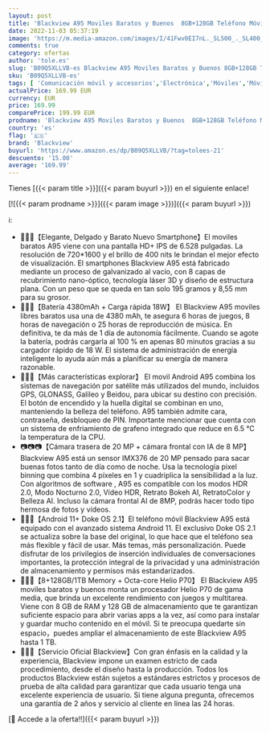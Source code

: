 ```yaml
---
layout: post
title: 'Blackview A95 Moviles Baratos y Buenos  8GB+128GB Teléfono Móvil Sin NFC  Pantalla HD+ 6.53"  Helio P70  Cámara 20MP+8MP  Batería 4380mAh 18W   Dual SIM Android 11 Smartphone  Huella Digital GPS'
date: 2022-11-03 05:37:19
image: 'https://m.media-amazon.com/images/I/41Fwv0EI7nL._SL500_._SL400_.jpg'
comments: true
category: ofertas
author: 'tole.es'
slug: 'B09Q5XLLVB-es Blackview A95 Moviles Baratos y Buenos 8GB+128GB Teléfono...'
sku: 'B09Q5XLLVB-es'
tags: [ 'Comunicación móvil y accesorios','Electrónica','Móviles','Móviles y smartphones libres','android','blackview','🇪🇸', ]
actualPrice: 169.99 EUR
currency: EUR
price: 169.99
comparePrice: 199.99 EUR
prodname: 'Blackview A95 Moviles Baratos y Buenos  8GB+128GB Teléfono Móvil Sin NFC  Pantalla HD+ 6.53"  Helio P70  Cámara 20MP+8MP  Batería 4380mAh 18W   Dual SIM Android 11 Smartphone  Huella Digital GPS'
country: 'es'
flag: '🇪🇸'
brand: 'Blackview'
buyurl: 'https://www.amazon.es/dp/B09Q5XLLVB/?tag=tolees-21'
descuento: '15.00'
average: '169.99'
---
```


Tienes [{{< param title >}}]({{< param buyurl >}}) en el siguiente enlace!

[![{{< param prodname >}}]({{< param image >}})]({{< param buyurl >}})

ℹ️:

- 📱📱📱【Elegante, Delgado y Barato Nuevo Smartphone】El moviles baratos A95 viene con una pantalla HD+ IPS de 6.528 pulgadas. La resolución de 720*1600 y el brillo de 400 nits le brindan el mejor efecto de visualización. El smartphones Blackview A95 está fabricado mediante un proceso de galvanizado al vacío, con 8 capas de recubrimiento nano-óptico, tecnología láser 3D y diseño de estructura plana. Con un peso que se queda en tan solo 195 gramos y 8,55 mm para su grosor.
- 🔋🔋🔋【Batería 4380mAh + Carga rápida 18W】 El Blackview A95 moviles libres baratos usa una de 4380 mAh, te asegura 6 horas de juegos, 8 horas de navegación o 25 horas de reproducción de música. En definitiva, te da más de 1 día de autonomía fácilmente. Cuando se agote la batería, podrás cargarla al 100 % en apenas 80 minutos gracias a su cargador rápido de 18 W. El sistema de administración de energía inteligente lo ayuda aún más a planificar su energía de manera razonable.
- 🧰🧰🧰【Más características explorar】 El movil Android A95 combina los sistemas de navegación por satélite más utilizados del mundo, incluidos GPS, GLONASS, Galileo y Beidou, para ubicar su destino con precisión. El botón de encendido y la huella digital se combinan en uno, manteniendo la belleza del teléfono. A95 también admite cara, contraseña, desbloqueo de PIN. Importante mencionar que cuenta con un sistema de enfriamiento de grafeno integrado que reduce en 6.5 °C la temperatura de la CPU.
- 📷📷📷【Cámara trasera de 20 MP + cámara frontal con IA de 8 MP】Blackview A95 está un sensor IMX376 de 20 MP pensado para sacar buenas fotos tanto de día como de noche. Usa la tecnología pixel binning que combina 4 píxeles en 1 y cuadriplica la sensibilidad a la luz. Con algoritmos de software , A95 es compatible con los modos HDR 2.0, Modo Nocturno 2.0, Vídeo HDR, Retrato Bokeh AI, RetratoColor y Belleza AI. Incluso la cámara frontal AI de 8MP, podrás hacer todo tipo hermosa de fotos y vídeos.
- 📡📡📡【Android 11+ Doke OS 2.1】El teléfono móvil Blackview A95 está equipado con el avanzado sistema Android 11. El exclusivo Doke OS 2.1 se actualiza sobre la base del original, lo que hace que el teléfono sea más flexible y fácil de usar. Más temas, más personalización. Puede disfrutar de los privilegios de inserción individuales de conversaciones importantes, la protección integral de la privacidad y una administración de almacenamiento y permisos más estandarizados.
- 💾💾💾【8+128GB/1TB Memory + Octa-core Helio P70】 El Blackview A95 moviles baratos y buenos monta un procesador Helio P70 de gama media, que brinda un excelente rendimiento con juegos y multitarea. Viene con 8 GB de RAM y 128 GB de almacenamiento que te garantizan suficiente espacio para abrir varias apps a la vez, así como para instalar y guardar mucho contenido en el móvil. Si te preocupa quedarte sin espacio，puedes ampliar el almacenamiento de este Blackview A95 hasta 1 TB.
- 📧📧📧【Servicio Oficial Blackview】Con gran énfasis en la calidad y la experiencia, Blackview impone un examen estricto de cada procedimiento, desde el diseño hasta la producción. Todos los productos Blackview están sujetos a estándares estrictos y procesos de prueba de alta calidad para garantizar que cada usuario tenga una excelente experiencia de usuario. Si tiene alguna pregunta, ofrecemos una garantía de 2 años y servicio al cliente en línea las 24 horas.

[🛒 Accede a la oferta!!]({{< param buyurl >}})
